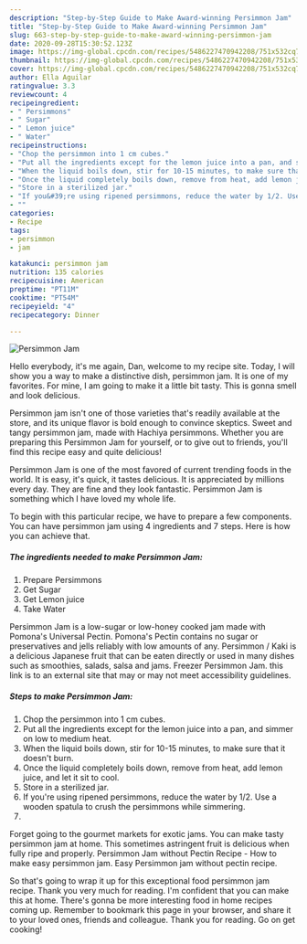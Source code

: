 ```yaml
---
description: "Step-by-Step Guide to Make Award-winning Persimmon Jam"
title: "Step-by-Step Guide to Make Award-winning Persimmon Jam"
slug: 663-step-by-step-guide-to-make-award-winning-persimmon-jam
date: 2020-09-28T15:30:52.123Z
image: https://img-global.cpcdn.com/recipes/5486227470942208/751x532cq70/persimmon-jam-recipe-main-photo.jpg
thumbnail: https://img-global.cpcdn.com/recipes/5486227470942208/751x532cq70/persimmon-jam-recipe-main-photo.jpg
cover: https://img-global.cpcdn.com/recipes/5486227470942208/751x532cq70/persimmon-jam-recipe-main-photo.jpg
author: Ella Aguilar
ratingvalue: 3.3
reviewcount: 4
recipeingredient:
- " Persimmons"
- " Sugar"
- " Lemon juice"
- " Water"
recipeinstructions:
- "Chop the persimmon into 1 cm cubes."
- "Put all the ingredients except for the lemon juice into a pan, and simmer on low to medium heat."
- "When the liquid boils down, stir for 10-15 minutes, to make sure that it doesn&#39;t burn."
- "Once the liquid completely boils down, remove from heat, add lemon juice, and let it sit to cool."
- "Store in a sterilized jar."
- "If you&#39;re using ripened persimmons, reduce the water by 1/2. Use a wooden spatula to crush the persimmons while simmering."
- ""
categories:
- Recipe
tags:
- persimmon
- jam

katakunci: persimmon jam 
nutrition: 135 calories
recipecuisine: American
preptime: "PT11M"
cooktime: "PT54M"
recipeyield: "4"
recipecategory: Dinner

---
```



![Persimmon Jam](https://img-global.cpcdn.com/recipes/5486227470942208/751x532cq70/persimmon-jam-recipe-main-photo.jpg)

Hello everybody, it's me again, Dan, welcome to my recipe site. Today, I will show you a way to make a distinctive dish, persimmon jam. It is one of my favorites. For mine, I am going to make it a little bit tasty. This is gonna smell and look delicious.

Persimmon jam isn&#39;t one of those varieties that&#39;s readily available at the store, and its unique flavor is bold enough to convince skeptics. Sweet and tangy persimmon jam, made with Hachiya persimmons. Whether you are preparing this Persimmon Jam for yourself, or to give out to friends, you&#39;ll find this recipe easy and quite delicious!

Persimmon Jam is one of the most favored of current trending foods in the world. It is easy, it's quick, it tastes delicious. It is appreciated by millions every day. They are fine and they look fantastic. Persimmon Jam is something which I have loved my whole life.


To begin with this particular recipe, we have to prepare a few components. You can have persimmon jam using 4 ingredients and 7 steps. Here is how you can achieve that.

<!--inarticleads1-->

##### The ingredients needed to make Persimmon Jam:

1. Prepare  Persimmons
1. Get  Sugar
1. Get  Lemon juice
1. Take  Water


Persimmon Jam is a low-sugar or low-honey cooked jam made with Pomona&#39;s Universal Pectin. Pomona&#39;s Pectin contains no sugar or preservatives and jells reliably with low amounts of any. Persimmon / Kaki is a delicious Japanese fruit that can be eaten directly or used in many dishes such as smoothies, salads, salsa and jams. Freezer Persimmon Jam. this link is to an external site that may or may not meet accessibility guidelines. 

<!--inarticleads2-->

##### Steps to make Persimmon Jam:

1. Chop the persimmon into 1 cm cubes.
1. Put all the ingredients except for the lemon juice into a pan, and simmer on low to medium heat.
1. When the liquid boils down, stir for 10-15 minutes, to make sure that it doesn&#39;t burn.
1. Once the liquid completely boils down, remove from heat, add lemon juice, and let it sit to cool.
1. Store in a sterilized jar.
1. If you&#39;re using ripened persimmons, reduce the water by 1/2. Use a wooden spatula to crush the persimmons while simmering.
1. 


Forget going to the gourmet markets for exotic jams. You can make tasty persimmon jam at home. This sometimes astringent fruit is delicious when fully ripe and properly. Persimmon Jam without Pectin Recipe - How to make easy persimmon jam. Easy Persimmon jam without pectin recipe. 

So that's going to wrap it up for this exceptional food persimmon jam recipe. Thank you very much for reading. I'm confident that you can make this at home. There's gonna be more interesting food in home recipes coming up. Remember to bookmark this page in your browser, and share it to your loved ones, friends and colleague. Thank you for reading. Go on get cooking!
